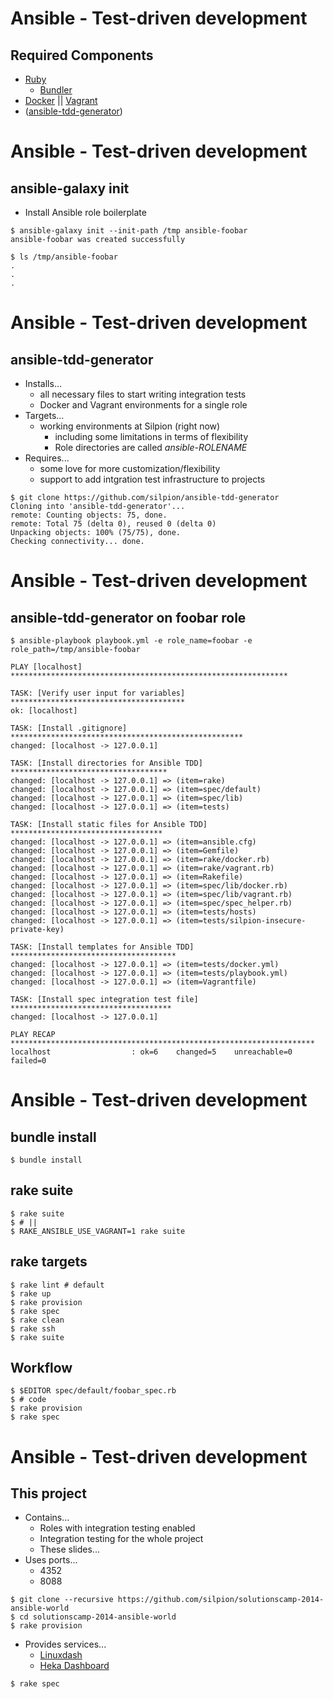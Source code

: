 <!SLIDE command bullets small>

# Ansible - Test-driven development

## Required Components

* [Ruby](https://www.ruby-lang.org/en)
    * [Bundler](http://bundler.io)
* [Docker](https://docker.io) \|\| [Vagrant](https://www.vagrantup.com)
* ([ansible-tdd-generator](https://github.com/silpion/ansible-tdd-generator))



<!SLIDE command commandline small>

# Ansible - Test-driven development

## ansible-galaxy init

* Install Ansible role boilerplate

<!-- -->

    $ ansible-galaxy init --init-path /tmp ansible-foobar
    ansible-foobar was created successfully

    $ ls /tmp/ansible-foobar
    .
    .
    .


<!SLIDE command commandline bullets small>

# Ansible - Test-driven development

## ansible-tdd-generator

* Installs...
    * all necessary files to start writing integration tests
    * Docker and Vagrant environments for a single role
* Targets...
    * working environments at Silpion (right now)
        * including some limitations in terms of flexibility
        * Role directories are called *ansible-ROLENAME*
* Requires...
    * some love for more customization/flexibility
    * support to add intgration test infrastructure to projects

<!-- -->

    $ git clone https://github.com/silpion/ansible-tdd-generator
    Cloning into 'ansible-tdd-generator'...
    remote: Counting objects: 75, done.
    remote: Total 75 (delta 0), reused 0 (delta 0)
    Unpacking objects: 100% (75/75), done.
    Checking connectivity... done.



<!SLIDE command commandline small>

# Ansible - Test-driven development

## ansible-tdd-generator on foobar role

    $ ansible-playbook playbook.yml -e role_name=foobar -e role_path=/tmp/ansible-foobar

    PLAY [localhost] **************************************************************

    TASK: [Verify user input for variables] ***************************************
    ok: [localhost]

    TASK: [Install .gitignore] ****************************************************
    changed: [localhost -> 127.0.0.1]

    TASK: [Install directories for Ansible TDD] ***********************************
    changed: [localhost -> 127.0.0.1] => (item=rake)
    changed: [localhost -> 127.0.0.1] => (item=spec/default)
    changed: [localhost -> 127.0.0.1] => (item=spec/lib)
    changed: [localhost -> 127.0.0.1] => (item=tests)

    TASK: [Install static files for Ansible TDD] **********************************
    changed: [localhost -> 127.0.0.1] => (item=ansible.cfg)
    changed: [localhost -> 127.0.0.1] => (item=Gemfile)
    changed: [localhost -> 127.0.0.1] => (item=rake/docker.rb)
    changed: [localhost -> 127.0.0.1] => (item=rake/vagrant.rb)
    changed: [localhost -> 127.0.0.1] => (item=Rakefile)
    changed: [localhost -> 127.0.0.1] => (item=spec/lib/docker.rb)
    changed: [localhost -> 127.0.0.1] => (item=spec/lib/vagrant.rb)
    changed: [localhost -> 127.0.0.1] => (item=spec/spec_helper.rb)
    changed: [localhost -> 127.0.0.1] => (item=tests/hosts)
    changed: [localhost -> 127.0.0.1] => (item=tests/silpion-insecure-private-key)

    TASK: [Install templates for Ansible TDD] *************************************
    changed: [localhost -> 127.0.0.1] => (item=tests/docker.yml)
    changed: [localhost -> 127.0.0.1] => (item=tests/playbook.yml)
    changed: [localhost -> 127.0.0.1] => (item=Vagrantfile)

    TASK: [Install spec integration test file] ************************************
    changed: [localhost -> 127.0.0.1]

    PLAY RECAP ********************************************************************
    localhost                  : ok=6    changed=5    unreachable=0    failed=0



<!SLIDE command commandline small>

# Ansible - Test-driven development

## bundle install

    $ bundle install


## rake suite

    $ rake suite
    $ # ||
    $ RAKE_ANSIBLE_USE_VAGRANT=1 rake suite


## rake targets

    $ rake lint # default
    $ rake up
    $ rake provision
    $ rake spec
    $ rake clean
    $ rake ssh
    $ rake suite


## Workflow

    $ $EDITOR spec/default/foobar_spec.rb
    $ # code
    $ rake provision
    $ rake spec



<!SLIDE command commandline bullets small>

# Ansible - Test-driven development

## This project

* Contains...
    * Roles with integration testing enabled
    * Integration testing for the whole project
    * These slides...
* Uses ports...
    * 4352
    * 8088

<!-- -->

    $ git clone --recursive https://github.com/silpion/solutionscamp-2014-ansible-world
    $ cd solutionscamp-2014-ansible-world
    $ rake provision

* Provides services...
    * [Linuxdash](http://localhost:8088)
    * [Heka Dashboard](http://localhost:4352)

<!-- -->

    $ rake spec


<!-- vim: set nofen ts=4 sw=4 et: -->
